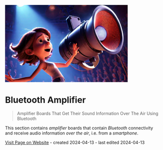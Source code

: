 <img src="/assets/images/amplifier.png" width="80%" height="80%" />

# Bluetooth Amplifier

> Amplifier Boards That Get Their Sound Information Over The Air Using Bluetooth

This section contains *amplifier* boards that contain *Bluetooth* connectivity and receive audio information *over the air*, i.e. from a *smartphone*.

[Visit Page on Website](https://done.land/components/audio/amplifier/bluetooth?321519041213244400) - created 2024-04-13 - last edited 2024-04-13
